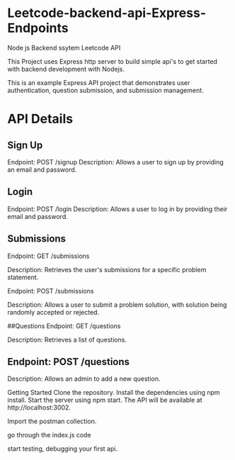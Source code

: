 # Leetcode-backend-api-Express-Endpoints

Node js Backend ssytem Leetcode API

This Project uses Express http server to build simple api's to get started with backend development with Nodejs.

This is an example Express API project that demonstrates user authentication, question submission, and submission management.

# API Details

## Sign Up

Endpoint: POST /signup
Description: Allows a user to sign up by providing an email and password.

## Login

Endpoint: POST /login
Description: Allows a user to log in by providing their email and password.

## Submissions

Endpoint: GET /submissions

Description: Retrieves the user's submissions for a specific problem statement.

Endpoint: POST /submissions

Description: Allows a user to submit a problem solution, with solution being randomly accepted or rejected.

##Questions
Endpoint: GET /questions

Description: Retrieves a list of questions.

## Endpoint: POST /questions

Description: Allows an admin to add a new question.

Getting Started
Clone the repository.
Install the dependencies using npm install.
Start the server using npm start.
The API will be available at http://localhost:3002.

Import the postman collection.

go through the index.js code

start testing, debugging your first api.
